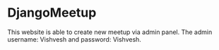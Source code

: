# DjangoMeetup
This website is able to create new meetup via admin panel. The admin username: Vishvesh and password: Vishvesh.
